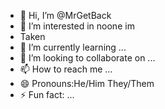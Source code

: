 - 👋 Hi, I’m @MrGetBack
- 👀 I’m interested in noone im
- Taken
- 🌱 I’m currently learning ...
- 💞️ I’m looking to collaborate on ...
- 📫 How to reach me ...
- 😄 Pronouns:He/Him They/Them
- ⚡ Fun fact: ...

<!---
Dontrellstarz/Dontrellstarz is a ✨ special ✨ repository because its `README.md` (this file) appears on your GitHub profile.
You can click the Preview link to take a look at your changes.
--->
